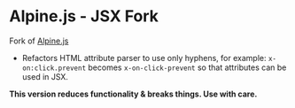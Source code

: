 # Alpine.js - JSX Fork

Fork of [Alpine.js](https://github.com/alpinejs/alpine)

- Refactors HTML attribute parser to use only hyphens, for example: `x-on:click.prevent` becomes `x-on-click-prevent` so that attributes can be used in JSX.

 **This version reduces functionality & breaks things. Use with care.**
